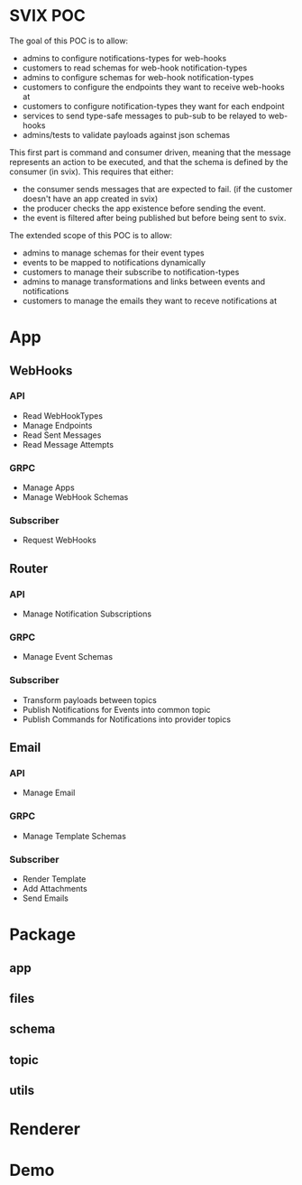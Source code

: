# SVIX POC
The goal of this POC is to allow:
- admins to configure notifications-types for web-hooks
- customers to read schemas for web-hook notification-types
- admins to configure schemas for web-hook notification-types
- customers to configure the endpoints they want to receive web-hooks at
- customers to configure notification-types they want for each endpoint
- services to send type-safe messages to pub-sub to be relayed to web-hooks
- admins/tests to validate payloads against json schemas 

This first part is command and consumer driven, 
meaning that the message represents an action to be executed,
and that the schema is defined by the consumer (in svix).
This requires that either:
- the consumer sends messages that are expected to fail.
  (if the customer doesn't have an app created in svix)
- the producer checks the app existence before sending the event.
- the event is filtered after being published but before being sent to svix. 
  
The extended scope of this POC is to allow:
- admins to manage schemas for their event types
- events to be mapped to notifications dynamically
- customers to manage their subscribe to notification-types
- admins to manage transformations and links between events and notifications
- customers to manage the emails they want to receve notifications at

# App

## WebHooks
### API
- Read WebHookTypes
- Manage Endpoints
- Read Sent Messages
- Read Message Attempts
### GRPC
- Manage Apps
- Manage WebHook Schemas
### Subscriber
- Request WebHooks

## Router
### API
- Manage Notification Subscriptions
### GRPC
- Manage Event Schemas
### Subscriber
- Transform payloads between topics
- Publish Notifications for Events into common topic
- Publish Commands for Notifications into provider topics

## Email
### API
- Manage Email
### GRPC
- Manage Template Schemas
### Subscriber
- Render Template
- Add Attachments
- Send Emails

# Package
## app
## files
## schema
## topic
## utils

# Renderer

# Demo